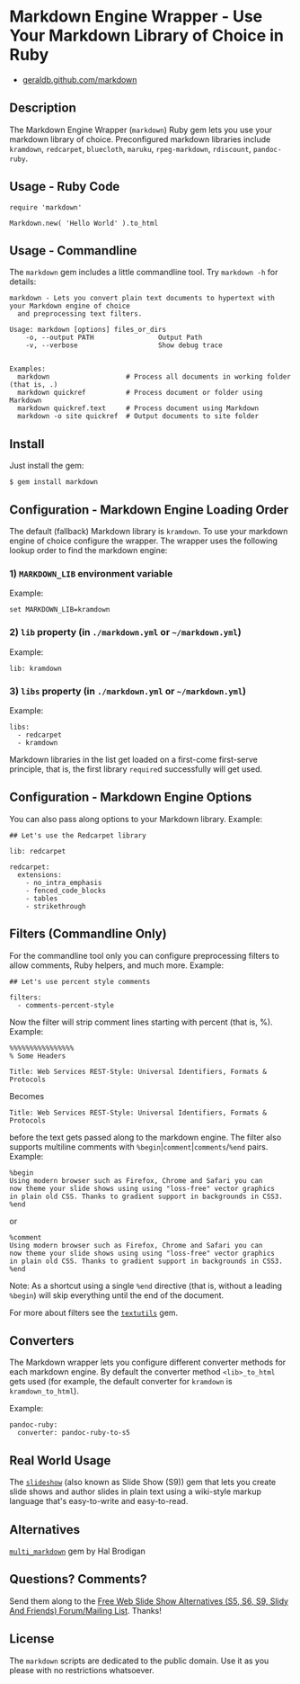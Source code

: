# Markdown Engine Wrapper - Use Your Markdown Library of Choice in Ruby

* [geraldb.github.com/markdown](http://geraldb.github.com/markdown)

## Description

The Markdown Engine Wrapper (`markdown`) Ruby gem lets you use
your markdown library of choice. Preconfigured markdown libraries include 
`kramdown`, `redcarpet`, `bluecloth`, `maruku`, `rpeg-markdown`, `rdiscount`, `pandoc-ruby`.

## Usage - Ruby Code 

    require 'markdown'
    
    Markdown.new( 'Hello World' ).to_html


## Usage - Commandline

The `markdown` gem includes a little commandline tool. Try `markdown -h` for details:

```
markdown - Lets you convert plain text documents to hypertext with your Markdown engine of choice
  and preprocessing text filters.

Usage: markdown [options] files_or_dirs
    -o, --output PATH                Output Path
    -v, --verbose                    Show debug trace


Examples:
  markdown                   # Process all documents in working folder (that is, .)
  markdown quickref          # Process document or folder using Markdown
  markdown quickref.text     # Process document using Markdown
  markdown -o site quickref  # Output documents to site folder
```


## Install

Just install the gem:

    $ gem install markdown


## Configuration - Markdown Engine Loading Order

The default (fallback) Markdown library is `kramdown`. To use your markdown engine of choice
configure the wrapper. The wrapper
uses the following lookup order to find the markdown engine:

### 1) `MARKDOWN_LIB` environment variable

Example:

    set MARKDOWN_LIB=kramdown

### 2) `lib` property (in `./markdown.yml` or `~/markdown.yml`)

Example:

    lib: kramdown

### 3) `libs` property (in `./markdown.yml` or `~/markdown.yml`)

Example:

    libs:
      - redcarpet
      - kramdown


Markdown libraries in the list get loaded on a first-come first-serve principle,
that is, the first library `require`d successfully will get used.



## Configuration - Markdown Engine Options

You can also pass along options to your Markdown library. Example:

    ## Let's use the Redcarpet library
    
    lib: redcarpet
    
    redcarpet:
      extensions:
        - no_intra_emphasis
        - fenced_code_blocks
        - tables
        - strikethrough


## Filters (Commandline Only)

For the commandline tool only you can configure preprocessing filters to
allow comments, Ruby helpers, and much more. Example:

    ## Let's use percent style comments
    
    filters:
      - comments-percent-style

Now the filter will strip comment lines starting with percent (that is, %). Example:

    %%%%%%%%%%%%%%%%
    % Some Headers
    
    Title: Web Services REST-Style: Universal Identifiers, Formats & Protocols

Becomes

    Title: Web Services REST-Style: Universal Identifiers, Formats & Protocols

before the text gets passed along to the markdown engine. The filter
also supports multiline comments with `%begin`|`comment`|`comments`/`%end` pairs. Example:

    %begin
    Using modern browser such as Firefox, Chrome and Safari you can
    now theme your slide shows using using "loss-free" vector graphics
    in plain old CSS. Thanks to gradient support in backgrounds in CSS3.
    %end

or

    %comment
    Using modern browser such as Firefox, Chrome and Safari you can
    now theme your slide shows using using "loss-free" vector graphics
    in plain old CSS. Thanks to gradient support in backgrounds in CSS3.
    %end

Note: As a shortcut using a single `%end` directive (that is, without a leading `%begin`)
will skip everything until the end of the document.

For more about filters see the [`textutils`](http://geraldb.github.com/textutils) gem.


## Converters

The Markdown wrapper lets you configure different converter methods
for each markdown engine. By default
the converter method `<lib>_to_html` gets used
(for example, the default converter for `kramdown` is `kramdown_to_html`).

Example:

    pandoc-ruby:
      converter: pandoc-ruby-to-s5



## Real World Usage

The [`slideshow`](http://slideshow.rubyforge.org) (also known as Slide Show (S9)) gem
that lets you create slide shows
and author slides in plain text using a wiki-style markup language that's easy-to-write and easy-to-read.


## Alternatives

[`multi_markdown`](https://github.com/postmodern/multi_markdown) gem by Hal Brodigan


## Questions? Comments?

Send them along to the
[Free Web Slide Show Alternatives (S5, S6, S9, Slidy And Friends) Forum/Mailing List](http://groups.google.com/group/webslideshow).
Thanks!


## License

The `markdown` scripts are dedicated to the public domain.
Use it as you please with no restrictions whatsoever.